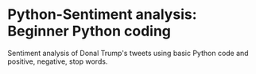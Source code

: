 # Python-Sentiment analysis: Beginner Python coding

Sentiment analysis of Donal Trump's tweets using basic Python code and positive, negative, stop words.
